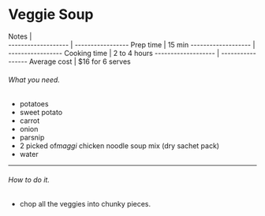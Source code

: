 # Veggie Soup


 Notes               |                
 ------------------- | -----------------
 Prep time           | 15 min 
 ------------------- | -----------------
 Cooking time        | 2 to 4 hours 
 ------------------- | -----------------
 Average cost        | $16 for 6 serves



###### What you need.

* potatoes
* sweet potato
* carrot
* onion
* parsnip
* 2 picked of*maggi* chicken noodle soup mix (dry sachet pack)
* water

---

###### How to do it.

* chop all the veggies into chunky pieces.
